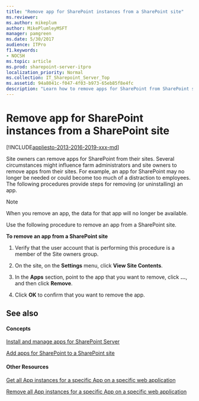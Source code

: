 ```yaml
---
title: "Remove app for SharePoint instances from a SharePoint site"
ms.reviewer: 
ms.author: mikeplum
author: MikePlumleyMSFT
manager: pamgreen
ms.date: 5/30/2017
audience: ITPro
f1.keywords:
- NOCSH
ms.topic: article
ms.prod: sharepoint-server-itpro
localization_priority: Normal
ms.collection: IT_Sharepoint_Server_Top
ms.assetid: 94a8041c-f047-4f03-b973-65eb85f8e4fc
description: "Learn how to remove apps for SharePoint from SharePoint sites."
---
```


# Remove app for SharePoint instances from a SharePoint site

[!INCLUDE[appliesto-2013-2016-2019-xxx-md](../includes/appliesto-2013-2016-2019-xxx-md.md)]
  
Site owners can remove apps for SharePoint from their sites. Several circumstances might influence farm administrators and site owners to remove apps from their sites. For example, an app for SharePoint may no longer be needed or could become too much of a distraction to employees. The following procedures provide steps for removing (or uninstalling) an app. 
  
> [!NOTE]
> When you remove an app, the data for that app will no longer be available. 
  
Use the following procedure to remove an app from a SharePoint site.
  
 **To remove an app from a SharePoint site**
  
1. Verify that the user account that is performing this procedure is a member of the Site owners group.
    
2. On the site, on the **Settings** menu, click **View Site Contents**.
    
3. In the **Apps** section, point to the app that you want to remove, click **…**, and then click **Remove**.
    
4. Click **OK** to confirm that you want to remove the app. 
    
## See also

#### Concepts

[Install and manage apps for SharePoint Server](install-and-manage-apps-for-sharepoint-server.md)
  
[Add apps for SharePoint to a SharePoint site](add-apps-for-sharepoint-to-a-sharepoint-site.md)
#### Other Resources

[Get all App instances for a specific App on a specific web application](https://go.microsoft.com/fwlink/p/?LinkId=273969)
  
[Remove all App instances for a specific App on a specific web application](https://go.microsoft.com/fwlink/p/?LinkId=273970)

